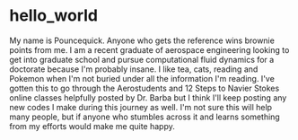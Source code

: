 # hello_world

My name is Pouncequick. Anyone who gets the reference wins brownie points from me. I am a recent graduate of aerospace engineering looking to get into graduate school and pursue computational fluid dynamics for a doctorate because I'm probably insane. I like tea, cats, reading and Pokemon when I'm not buried under all the information I'm reading. I've gotten this to go through the Aerostudents and 12 Steps to Navier Stokes online classes helpfully posted by Dr. Barba but I think I'll keep posting any new codes I make during this journey as well. I'm not sure this will help many people, but if anyone who stumbles across it and learns something from my efforts would make me quite happy.
